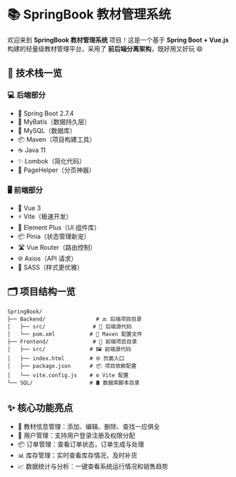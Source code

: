 # 📚 SpringBook 教材管理系统

欢迎来到 **SpringBook 教材管理系统** 项目！这是一个基于 **Spring Boot + Vue.js** 构建的轻量级教材管理平台，采用了 **前后端分离架构**，既好用又好玩 😄


## 🔧 技术栈一览

### 💻 后端部分

* 🚀 Spring Boot 2.7.4
* 🔗 MyBatis（数据持久层）
* 🐬 MySQL（数据库）
* 📦 Maven（项目构建工具）
* ☕ Java 11
* ✨ Lombok（简化代码）
* 📄 PageHelper（分页神器）

### 🖥️ 前端部分

* 🌱 Vue 3
* ⚡ Vite（极速开发）
* 🧩 Element Plus（UI 组件库）
* 📦 Pinia（状态管理新宠）
* 🛣 Vue Router（路由控制）
* 🌐 Axios（API 请求）
* 🎨 SASS（样式更优雅）


## 🗂️ 项目结构一览

```
SpringBook/
├── Backend/                # 🔙 后端项目目录
│   ├── src/               # 🧠 后端源代码
│   └── pom.xml           # 🧪 Maven 配置文件
├── Frontend/              # 🎨 前端项目目录
│   ├── src/              # 🖼 前端源代码
│   ├── index.html        # 🌐 页面入口
│   ├── package.json      # 📦 项目依赖配置
│   └── vite.config.js    # ⚙️ Vite 配置
└── SQL/                  # 🛢 数据库脚本目录
```

## ✨ 核心功能亮点

* 📘 教材信息管理：添加、编辑、删除、查找一应俱全
* 👤 用户管理：支持用户登录注册及权限分配
* 📦 订单管理：查看订单状态，订单生成与处理
* 📊 库存管理：实时查看库存情况，及时补货
* 📈 数据统计与分析：一键查看系统运行情况和销售趋势
